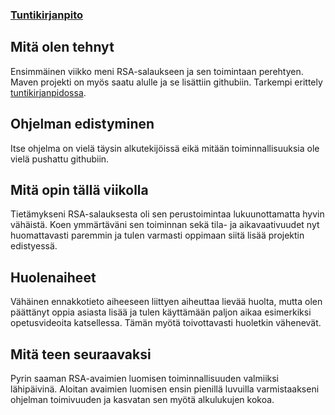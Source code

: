 ### [Tuntikirjanpito](https://github.com/asianomainen/RSA-Encrypt-Decrypt-KeyGen-tiralabra/blob/main/dokumentaatio/tuntikirjanpito.md)

## Mitä olen tehnyt
Ensimmäinen viikko meni RSA-salaukseen ja sen toimintaan perehtyen. Maven projekti on myös saatu alulle ja se lisättiin githubiin. Tarkempi erittely [tuntikirjanpidossa](https://github.com/asianomainen/RSA-Encrypt-Decrypt-KeyGen-tiralabra/blob/main/dokumentaatio/tuntikirjanpito.md).

## Ohjelman edistyminen
Itse ohjelma on vielä täysin alkutekijöissä eikä mitään toiminnallisuuksia ole vielä pushattu githubiin.

## Mitä opin tällä viikolla
Tietämykseni RSA-salauksesta oli sen perustoimintaa lukuunottamatta hyvin vähäistä. Koen ymmärtäväni sen toiminnan sekä tila- ja aikavaativuudet nyt huomattavasti paremmin ja tulen varmasti oppimaan siitä lisää projektin edistyessä.

## Huolenaiheet
Vähäinen ennakkotieto aiheeseen liittyen aiheuttaa lievää huolta, mutta olen päättänyt oppia asiasta lisää ja tulen käyttämään paljon aikaa esimerkiksi opetusvideoita katsellessa. Tämän myötä toivottavasti huoletkin vähenevät.

## Mitä teen seuraavaksi
Pyrin saaman RSA-avaimien luomisen toiminnallisuuden valmiiksi lähipäivinä. Aloitan avaimien luomisen ensin pienillä luvuilla varmistaakseni ohjelman toimivuuden ja kasvatan sen myötä alkulukujen kokoa.
